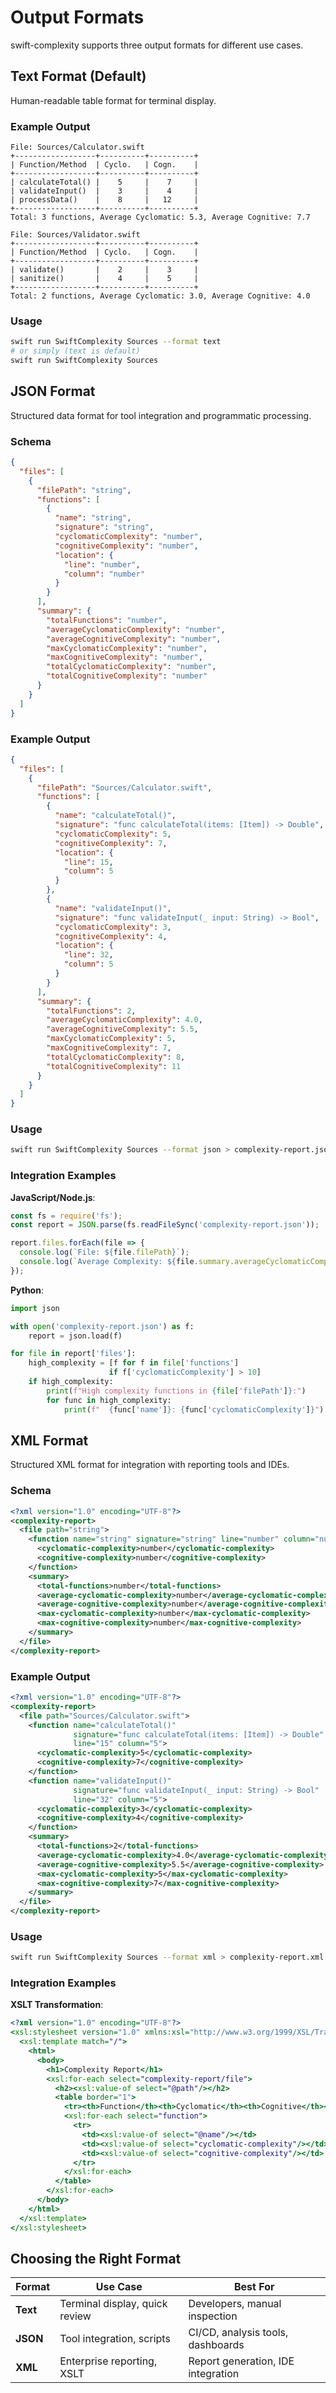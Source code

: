 # Output Formats

swift-complexity supports three output formats for different use cases.

## Text Format (Default)

Human-readable table format for terminal display.

### Example Output

```
File: Sources/Calculator.swift
+------------------+----------+----------+
| Function/Method  | Cyclo.   | Cogn.    |
+------------------+----------+----------+
| calculateTotal() |    5     |    7     |
| validateInput()  |    3     |    4     |
| processData()    |    8     |   12     |
+------------------+----------+----------+
Total: 3 functions, Average Cyclomatic: 5.3, Average Cognitive: 7.7

File: Sources/Validator.swift
+------------------+----------+----------+
| Function/Method  | Cyclo.   | Cogn.    |
+------------------+----------+----------+
| validate()       |    2     |    3     |
| sanitize()       |    4     |    5     |
+------------------+----------+----------+
Total: 2 functions, Average Cyclomatic: 3.0, Average Cognitive: 4.0
```

### Usage

```bash
swift run SwiftComplexity Sources --format text
# or simply (text is default)
swift run SwiftComplexity Sources
```

## JSON Format

Structured data format for tool integration and programmatic processing.

### Schema

```json
{
  "files": [
    {
      "filePath": "string",
      "functions": [
        {
          "name": "string",
          "signature": "string", 
          "cyclomaticComplexity": "number",
          "cognitiveComplexity": "number",
          "location": {
            "line": "number",
            "column": "number"
          }
        }
      ],
      "summary": {
        "totalFunctions": "number",
        "averageCyclomaticComplexity": "number",
        "averageCognitiveComplexity": "number",
        "maxCyclomaticComplexity": "number",
        "maxCognitiveComplexity": "number",
        "totalCyclomaticComplexity": "number",
        "totalCognitiveComplexity": "number"
      }
    }
  ]
}
```

### Example Output

```json
{
  "files": [
    {
      "filePath": "Sources/Calculator.swift",
      "functions": [
        {
          "name": "calculateTotal()",
          "signature": "func calculateTotal(items: [Item]) -> Double",
          "cyclomaticComplexity": 5,
          "cognitiveComplexity": 7,
          "location": {
            "line": 15,
            "column": 5
          }
        },
        {
          "name": "validateInput()",
          "signature": "func validateInput(_ input: String) -> Bool",
          "cyclomaticComplexity": 3,
          "cognitiveComplexity": 4,
          "location": {
            "line": 32,
            "column": 5
          }
        }
      ],
      "summary": {
        "totalFunctions": 2,
        "averageCyclomaticComplexity": 4.0,
        "averageCognitiveComplexity": 5.5,
        "maxCyclomaticComplexity": 5,
        "maxCognitiveComplexity": 7,
        "totalCyclomaticComplexity": 8,
        "totalCognitiveComplexity": 11
      }
    }
  ]
}
```

### Usage

```bash
swift run SwiftComplexity Sources --format json > complexity-report.json
```

### Integration Examples

**JavaScript/Node.js**:
```javascript
const fs = require('fs');
const report = JSON.parse(fs.readFileSync('complexity-report.json'));

report.files.forEach(file => {
  console.log(`File: ${file.filePath}`);
  console.log(`Average Complexity: ${file.summary.averageCyclomaticComplexity}`);
});
```

**Python**:
```python
import json

with open('complexity-report.json') as f:
    report = json.load(f)

for file in report['files']:
    high_complexity = [f for f in file['functions'] 
                      if f['cyclomaticComplexity'] > 10]
    if high_complexity:
        print(f"High complexity functions in {file['filePath']}:")
        for func in high_complexity:
            print(f"  {func['name']}: {func['cyclomaticComplexity']}")
```

## XML Format

Structured XML format for integration with reporting tools and IDEs.

### Schema

```xml
<?xml version="1.0" encoding="UTF-8"?>
<complexity-report>
  <file path="string">
    <function name="string" signature="string" line="number" column="number">
      <cyclomatic-complexity>number</cyclomatic-complexity>
      <cognitive-complexity>number</cognitive-complexity>
    </function>
    <summary>
      <total-functions>number</total-functions>
      <average-cyclomatic-complexity>number</average-cyclomatic-complexity>
      <average-cognitive-complexity>number</average-cognitive-complexity>
      <max-cyclomatic-complexity>number</max-cyclomatic-complexity>
      <max-cognitive-complexity>number</max-cognitive-complexity>
    </summary>
  </file>
</complexity-report>
```

### Example Output

```xml
<?xml version="1.0" encoding="UTF-8"?>
<complexity-report>
  <file path="Sources/Calculator.swift">
    <function name="calculateTotal()" 
              signature="func calculateTotal(items: [Item]) -> Double"
              line="15" column="5">
      <cyclomatic-complexity>5</cyclomatic-complexity>
      <cognitive-complexity>7</cognitive-complexity>
    </function>
    <function name="validateInput()"
              signature="func validateInput(_ input: String) -> Bool" 
              line="32" column="5">
      <cyclomatic-complexity>3</cyclomatic-complexity>
      <cognitive-complexity>4</cognitive-complexity>
    </function>
    <summary>
      <total-functions>2</total-functions>
      <average-cyclomatic-complexity>4.0</average-cyclomatic-complexity>
      <average-cognitive-complexity>5.5</average-cognitive-complexity>
      <max-cyclomatic-complexity>5</max-cyclomatic-complexity>
      <max-cognitive-complexity>7</max-cognitive-complexity>
    </summary>
  </file>
</complexity-report>
```

### Usage

```bash
swift run SwiftComplexity Sources --format xml > complexity-report.xml
```

### Integration Examples

**XSLT Transformation**:
```xsl
<?xml version="1.0" encoding="UTF-8"?>
<xsl:stylesheet version="1.0" xmlns:xsl="http://www.w3.org/1999/XSL/Transform">
  <xsl:template match="/">
    <html>
      <body>
        <h1>Complexity Report</h1>
        <xsl:for-each select="complexity-report/file">
          <h2><xsl:value-of select="@path"/></h2>
          <table border="1">
            <tr><th>Function</th><th>Cyclomatic</th><th>Cognitive</th></tr>
            <xsl:for-each select="function">
              <tr>
                <td><xsl:value-of select="@name"/></td>
                <td><xsl:value-of select="cyclomatic-complexity"/></td>
                <td><xsl:value-of select="cognitive-complexity"/></td>
              </tr>
            </xsl:for-each>
          </table>
        </xsl:for-each>
      </body>
    </html>
  </xsl:template>
</xsl:stylesheet>
```

## Choosing the Right Format

| Format | Use Case | Best For |
|--------|----------|----------|
| **Text** | Terminal display, quick review | Developers, manual inspection |
| **JSON** | Tool integration, scripts | CI/CD, analysis tools, dashboards |
| **XML** | Enterprise reporting, XSLT | Report generation, IDE integration |